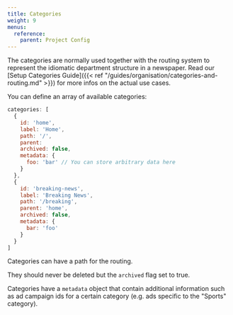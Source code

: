 ```yaml
---
title: Categories
weight: 9
menus:
  reference:
    parent: Project Config
---
```


The categories are normally used together with the routing system to represent the idiomatic department structure in a newspaper. Read our [Setup Categories Guide]({{< ref "/guides/organisation/categories-and-routing.md" >}}) for more infos on the actual use cases.

You can define an array of available categories:

```js
categories: [
  {
    id: 'home',
    label: 'Home',
    path: '/',
    parent:
    archived: false,
    metadata: {
      foo: 'bar' // You can store arbitrary data here
    }
  },
  {
    id: 'breaking-news',
    label: 'Breaking News',
    path: '/breaking',
    parent: 'home',
    archived: false,
    metadata: {
      bar: 'foo'
    }
  }
]
```

Categories can have a path for the routing.

They should never be deleted but the `archived` flag set to true.

Categories have a `metadata` object that contain additional information such as ad campaign ids for a certain category (e.g. ads specific to the "Sports" category).
